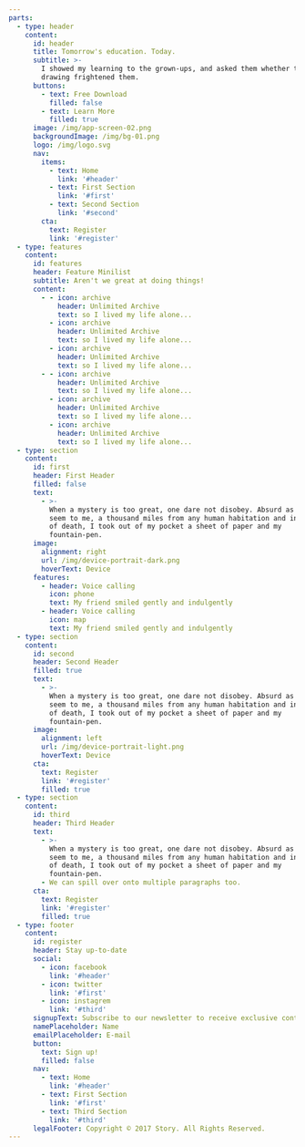 ```yaml
---
parts:
  - type: header
    content:
      id: header
      title: Tomorrow's education. Today.
      subtitle: >-
        I showed my learning to the grown-ups, and asked them whether the
        drawing frightened them.
      buttons:
        - text: Free Download
          filled: false
        - text: Learn More
          filled: true
      image: /img/app-screen-02.png
      backgroundImage: /img/bg-01.png
      logo: /img/logo.svg
      nav:
        items:
          - text: Home
            link: '#header'
          - text: First Section
            link: '#first'
          - text: Second Section
            link: '#second'
        cta:
          text: Register
          link: '#register'
  - type: features
    content:
      id: features
      header: Feature Minilist
      subtitle: Aren't we great at doing things!
      content:
        - - icon: archive
            header: Unlimited Archive
            text: so I lived my life alone...
          - icon: archive
            header: Unlimited Archive
            text: so I lived my life alone...
          - icon: archive
            header: Unlimited Archive
            text: so I lived my life alone...
        - - icon: archive
            header: Unlimited Archive
            text: so I lived my life alone...
          - icon: archive
            header: Unlimited Archive
            text: so I lived my life alone...
          - icon: archive
            header: Unlimited Archive
            text: so I lived my life alone...
  - type: section
    content:
      id: first
      header: First Header
      filled: false
      text:
        - >-
          When a mystery is too great, one dare not disobey. Absurd as it might
          seem to me, a thousand miles from any human habitation and in danger
          of death, I took out of my pocket a sheet of paper and my
          fountain-pen.
      image:
        alignment: right
        url: /img/device-portrait-dark.png
        hoverText: Device
      features:
        - header: Voice calling
          icon: phone
          text: My friend smiled gently and indulgently
        - header: Voice calling
          icon: map
          text: My friend smiled gently and indulgently
  - type: section
    content:
      id: second
      header: Second Header
      filled: true
      text:
        - >-
          When a mystery is too great, one dare not disobey. Absurd as it might
          seem to me, a thousand miles from any human habitation and in danger
          of death, I took out of my pocket a sheet of paper and my
          fountain-pen.
      image:
        alignment: left
        url: /img/device-portrait-light.png
        hoverText: Device
      cta:
        text: Register
        link: '#register'
        filled: true
  - type: section
    content:
      id: third
      header: Third Header
      text:
        - >-
          When a mystery is too great, one dare not disobey. Absurd as it might
          seem to me, a thousand miles from any human habitation and in danger
          of death, I took out of my pocket a sheet of paper and my
          fountain-pen.
        - We can spill over onto multiple paragraphs too.
      cta:
        text: Register
        link: '#register'
        filled: true
  - type: footer
    content:
      id: register
      header: Stay up-to-date
      social:
        - icon: facebook
          link: '#header'
        - icon: twitter
          link: '#first'
        - icon: instagrem
          link: '#third'
      signupText: Subscribe to our newsletter to receive exclusive content.
      namePlaceholder: Name
      emailPlaceholder: E-mail
      button:
        text: Sign up!
        filled: false
      nav:
        - text: Home
          link: '#header'
        - text: First Section
          link: '#first'
        - text: Third Section
          link: '#third'
      legalFooter: Copyright © 2017 Story. All Rights Reserved.
---
```

